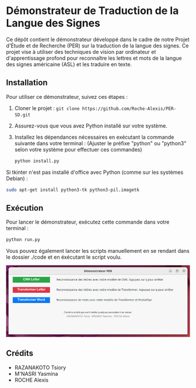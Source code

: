 # Démonstrateur de Traduction de la Langue des Signes

Ce dépôt contient le démonstrateur développé dans le cadre de notre Projet d'Étude et de Recherche (PER) sur la traduction de la langue des signes. Ce projet vise à utiliser des techniques de vision par ordinateur et d'apprentissage profond pour reconnaître les lettres et mots de la langue des signes américaine (ASL) et les traduire en texte.

## Installation

Pour utiliser ce démonstrateur, suivez ces étapes :

1. Cloner le projet : ```git clone https://github.com/Roche-Alexis/PER-SD.git ```
2. Assurez-vous que vous avez Python installé sur votre système.
3. Installez les dépendances nécessaires en exécutant la commande suivante dans votre terminal :
   (Ajuster le préfixe "python" ou "python3" selon votre système pour effectuer ces commandes)


    ```bash
    python install.py
    ```
Si tkinter n'est pas installé d'office avec Python (comme sur les systèmes Debian) : 

 ```bash
sudo apt-get install python3-tk python3-pil.imagetk
 ```

## Exécution

Pour lancer le démonstrateur, exécutez cette commande dans votre terminal :

```bash
python run.py
 ```

Vous pouvez également lancer les scripts manuellement en se rendant dans le dossier ./code et en éxécutant le script voulu.


![Image de notre menu principal](./img/pic.png)



## Crédits

- RAZANAKOTO Tsiory
- M'NASRI Yasmina
- ROCHE Alexis
